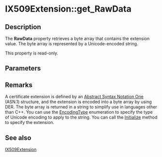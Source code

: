 # IX509Extension::get_RawData

## Description

The **RawData** property retrieves a byte array that contains the extension value. The byte array is represented by a Unicode-encoded string.

This property is read-only.

## Parameters

## Remarks

A certificate extension is defined by an [Abstract Syntax Notation One](https://learn.microsoft.com/windows/desktop/SecGloss/a-gly) (ASN.1) structure, and the extension is encoded into a byte array by using DER. The byte array is returned in a string to simplify use in languages other than C++. You can use the [EncodingType](https://learn.microsoft.com/windows/desktop/api/certenroll/ne-certenroll-encodingtype) enumeration to specify the type of Unicode encoding to apply to the string. You can call the [Initialize](https://learn.microsoft.com/windows/desktop/api/certenroll/nf-certenroll-ix509extension-initialize) method to specify the extension.

## See also

[IX509Extension](https://learn.microsoft.com/windows/desktop/api/certenroll/nn-certenroll-ix509extension)